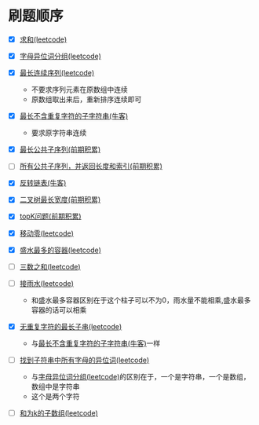 # 刷题顺序
- [x] [求和(leetcode)](./content/1.md)

- [x] [字母异位词分组(leetcode)](./content/49.md)

- [x] [最长连续序列(leetcode)](./content/128.md) 
    - 不要求序列元素在原数组中连续
    - 原数组取出来后，重新排序连续即可
- [x] [最长不含重复字符的子字符串(牛客)](./content/ONT22.md)
    - 要求原字符串连续
- [x] [最长公共子序列(前期积累)](./content/lcs.md)
- [ ] [所有公共子序列，并返回长度和索引(前期积累)](./content/.所有公共子序列.md)

- [x] [反转链表(牛客)](./content/BM1.md)
- [x] [二叉树最长宽度(前期积累)](./content/longest_tree_layer.md)
- [x] [topK问题(前期积累)](./content/topK.md)
- [x] [移动零(leetcode)](./content/283.md)
- [x] [盛水最多的容器(leetcode)](./content/11.md)
- [ ] [三数之和(leetcode)](./content/15.md)
- [ ] [接雨水(leetcode)](./content/42.md)
    - 和盛水最多容器区别在于这个柱子可以不为0，雨水量不能相乘,盛水最多容器的话可以相乘

- [x] [无重复字符的最长子串(leetcode)](./content/3.md)
    - 与[最长不含重复字符的子字符串(牛客)](./content/ONT22.md)一样
- [ ] [找到子符串中所有字母的异位词(leetcode)](./content/438.md)
    - 与[字母异位词分组(leetcode)](./content/49.md)的区别在于，一个是字符串，一个是数组，数组中是字符串
    - 这个是两个字符
- [ ] [和为k的子数组(leetcode)](./content/560.md)
